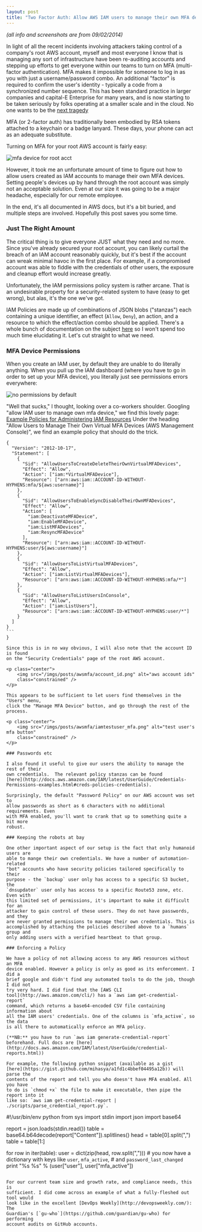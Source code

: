 ```yaml
---
layout: post
title: "Two Factor Auth: Allow AWS IAM users to manage their own MFA devices"
---
```


_(all info and screenshots are from 09/02/2014)_

In light of all the recent incidents involving attackers taking control of a
company's root AWS account, myself and most everyone I know that is managing any
sort of infrastructure have been re-auditing accounts and stepping up efforts to
get everyone within our teams to turn on MFA (multi-factor authentication).  MFA
makes it impossible for someone to log in as you with just a username/password
combo. An additional "factor" is required to confirm the user's identity -
typically a code from a synchronized number sequence. This has been standard
practice in larger companies and capital-E Enterprise for many years, and is now
starting to be taken seriously by folks operating at a smaller scale and in the
cloud. No one wants to be the [next
tragedy](http://it.slashdot.org/story/14/06/18/1513252/code-spaces-hosting-shutting-down-after-attacker-deletes-all-data)

MFA (or 2-factor auth) has traditionally been embodied by RSA tokens
attached to a keychain or a badge lanyard. These days, your phone can act as an
adequate substitute.

Turning on MFA for your root AWS account is fairly easy:

<p class="center">
    <img src="/imgs/posts/awsmfa/root_mfa.png" alt="mfa device for root acct"
    class="constrained"/>
</p>

However, it took me an unfortunate amount of time to figure out how to allow
users created as IAM accounts to manage their own MFA devices. Setting people's
devices up by hand through the root account  was simply not an acceptable
solution. Even at our size it was going to be a major headache, especially
for our remote employee.

In the end, it's all documented in AWS docs, but it's a bit buried, and multiple
steps are involved. Hopefully this post saves you some time.

### Just The Right Amount

The critical thing is to give everyone JUST what they need and no more. Since
you've already secured your root account, you can likely curtail the breach of
an IAM account reasonably quickly, but it's best if the account can wreak minimal
havoc in the first place. For example, if a compromised account was able to 
fiddle with the credentials of other users, the exposure and cleanup effort
would increase greatly.

Unfortunately, the IAM permissions policy system is rather arcane. That is an
undesirable property for a security-related system to have (easy to get wrong),
but alas, it's the one we've got.

IAM Policies are made up of combinations of JSON blobs ("stanzas") each containing a
unique identifier, an effect (`Allow`, `Deny`), an action, and a resource to
which the effect/action combo should be applied. There's a whole bunch of
documentation on the subject
[here](http://docs.aws.amazon.com/IAM/latest/UserGuide/PermissionsOverview.html)
so I won't spend too much time elucidating it. Let's cut straight to what we
need.

### MFA Device Permissions

When you create an IAM user, by default they are unable to do literally
anything. When you pull up the IAM dashboard (where you have to go in order to
set up your MFA device), you literally just see permissions errors everywhere:

<p class="center">
    <img src="/imgs/posts/awsmfa/no_perms.png" alt="no permissions by default"
    class="constrained" />
</p>

"Well that sucks," I thought, looking over a co-workers shoulder. Googling
"allow IAM user to manage own mfa device," we find this lovely page:
[Example Policies for Administering IAM Resources](http://docs.aws.amazon.com/IAM/latest/UserGuide/Credentials-Permissions-examples.html)
Under the heading "Allow Users to Manage Their Own Virtual MFA Devices (AWS
Management Console)", we find an example policy that should do the trick.

```
{
  "Version": "2012-10-17",
  "Statement": [
    {
      "Sid": "AllowUsersToCreateDeleteTheirOwnVirtualMFADevices",
      "Effect": "Allow",
      "Action": ["iam:*VirtualMFADevice"],
      "Resource": ["arn:aws:iam::ACCOUNT-ID-WITHOUT-HYPHENS:mfa/${aws:username}"]
    },
    {
      "Sid": "AllowUsersToEnableSyncDisableTheirOwnMFADevices",
      "Effect": "Allow",
      "Action": [
        "iam:DeactivateMFADevice",
        "iam:EnableMFADevice",
        "iam:ListMFADevices",
        "iam:ResyncMFADevice"
      ],
      "Resource": ["arn:aws:iam::ACCOUNT-ID-WITHOUT-HYPHENS:user/${aws:username}"]
    },
    {
      "Sid": "AllowUsersToListVirtualMFADevices",
      "Effect": "Allow",
      "Action": ["iam:ListVirtualMFADevices"],
      "Resource": ["arn:aws:iam::ACCOUNT-ID-WITHOUT-HYPHENS:mfa/*"]
    },
    {
      "Sid": "AllowUsersToListUsersInConsole",
      "Effect": "Allow",
      "Action": ["iam:ListUsers"],
      "Resource": ["arn:aws:iam::ACCOUNT-ID-WITHOUT-HYPHENS:user/*"]
    }
  ]
}
```                                                                                                                              }

Since this is in no way obvious, I will also note that the account ID is found
on the "Security Credentials" page of the root AWS account.

<p class="center">
    <img src="/imgs/posts/awsmfa/account_id.png" alt="aws account ids"
    class="constrained" />
</p>

This appears to be sufficient to let users find themselves in the "Users" menu,
click the "Manage MFA Device" button, and go through the rest of the process.

<p class="center">
    <img src="/imgs/posts/awsmfa/iamtestuser_mfa.png" alt="test user's mfa button"
    class="constrained" />
</p>

### Passwords etc

I also found it useful to give our users the ability to manage the rest of their
own credentials.  The relevant policy stanzas can be found
[here](http://docs.aws.amazon.com/IAM/latest/UserGuide/Credentials-Permissions-examples.html#creds-policies-credentials).

Surprisingly, the default "Password Policy" on our AWS account was set to
allow passwords as short as 6 characters with no additional requirements. Even
with MFA enabled, you'll want to crank that up to something quite a bit more
robust.

### Keeping the robots at bay

One other important aspect of our setup is the fact that only humanoid users are
able to mange their own credentials. We have a number of automation-related
"bot" accounts who have security policies tailored specifically to their
purpose - the `backup` user only has access to a specific S3 bucket, the
`dnsupdater` user only has access to a specific Route53 zone, etc. Even with
this limited set of permissions, it's important to make it difficult for an
attacker to gain control of these users. They do not have passwords, and they
are never granted permissions to manage their own credentials. This is
accomplished by attaching the policies described above to a `humans` group and
only adding users with a verified heartbeat to that group.

### Enforcing a Policy

We have a policy of not allowing access to any AWS resources without an MFA
device enabled. However a policy is only as good as its enforcement. I did a
brief google and didn't find any automated tools to do the job, though I did not
try very hard. I did find that the [AWS CLI
tool](http://aws.amazon.com/cli/) has a `aws iam get-credential-report`
command, which returns a base64-encoded CSV file containing information about
all the IAM users' credentials. One of the columns is `mfa_active`, so the data
is all there to automatically enforce an MFA policy. 

(**NB:** you have to run `aws iam generate-credential-report` beforehand. Full docs are [here](http://docs.aws.amazon.com/IAM/latest/UserGuide/credential-reports.html))

For example, the following python snippet (available as a gist
[here](https://gist.github.com/mihasya/a1fd1c4bbef04495a12b)) will parse the
contents of the report and tell you who doesn't have MFA enabled. All you have
to do is `chmod +x` the file to make it executable, then pipe the report into it
like so: `aws iam get-credential-report | ./scripts/parse_credential_report.py`.

```
#!/usr/bin/env python
from sys import stdin
import json
import base64
 
report = json.loads(stdin.read())
table = base64.b64decode(report["Content"]).splitlines()
head = table[0].split(",")
table = table[1:]
 
for row in iter(table):
    user = dict(zip(head, row.split(",")))
    # you now have a dictionary with keys like `user`, `mfa_active`,
    # and `password_last_changed`
    print "%s %s" % (user["user"], user["mfa_active"])
```

For our current team size and growth rate, and compliance needs, this is
sufficient. I did come across an example of what a fully-fleshed out tool would
look like in the excellent [DevOps Weekly](http://devopsweekly.com/): The
Guardian's [`gu-who`](https://github.com/guardian/gu-who) for performing
account audits on GitHub accounts.
